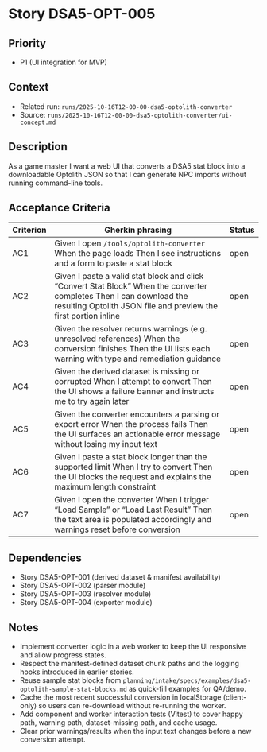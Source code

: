 # Story DSA5-OPT-005

## Priority
- P1 (UI integration for MVP)

## Context
- Related run: `runs/2025-10-16T12-00-00-dsa5-optolith-converter`
- Source: `runs/2025-10-16T12-00-00-dsa5-optolith-converter/ui-concept.md`

## Description
As a game master I want a web UI that converts a DSA5 stat block into a downloadable Optolith JSON so that I can generate NPC imports without running command-line tools.

## Acceptance Criteria
| Criterion | Gherkin phrasing | Status |
| --- | --- | --- |
| AC1 | Given I open `/tools/optolith-converter` When the page loads Then I see instructions and a form to paste a stat block | open |
| AC2 | Given I paste a valid stat block and click “Convert Stat Block” When the converter completes Then I can download the resulting Optolith JSON file and preview the first portion inline | open |
| AC3 | Given the resolver returns warnings (e.g. unresolved references) When the conversion finishes Then the UI lists each warning with type and remediation guidance | open |
| AC4 | Given the derived dataset is missing or corrupted When I attempt to convert Then the UI shows a failure banner and instructs me to try again later | open |
| AC5 | Given the converter encounters a parsing or export error When the process fails Then the UI surfaces an actionable error message without losing my input text | open |
| AC6 | Given I paste a stat block longer than the supported limit When I try to convert Then the UI blocks the request and explains the maximum length constraint | open |
| AC7 | Given I open the converter When I trigger “Load Sample” or “Load Last Result” Then the text area is populated accordingly and warnings reset before conversion | open |

## Dependencies
- Story DSA5-OPT-001 (derived dataset & manifest availability)
- Story DSA5-OPT-002 (parser module)
- Story DSA5-OPT-003 (resolver module)
- Story DSA5-OPT-004 (exporter module)

## Notes
- Implement converter logic in a web worker to keep the UI responsive and allow progress states.
- Respect the manifest-defined dataset chunk paths and the logging hooks introduced in earlier stories.
- Reuse sample stat blocks from `planning/intake/specs/examples/dsa5-optolith-sample-stat-blocks.md` as quick-fill examples for QA/demo.
- Cache the most recent successful conversion in localStorage (client-only) so users can re-download without re-running the worker.
- Add component and worker interaction tests (Vitest) to cover happy path, warning path, dataset-missing path, and cache usage.
- Clear prior warnings/results when the input text changes before a new conversion attempt.
